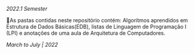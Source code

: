 *2022.1 Semester*

📌As pastas contidas neste repositório contém: Algoritmos aprendidos em Estrutura de Dados Básicas(EDB), listas de Linguagem de Programação I (LPI) e anotações de uma aula de Arquitetura de Computadores.


*March to July | 2022* 